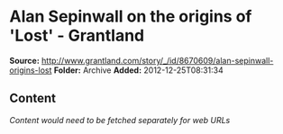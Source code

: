 # Alan Sepinwall on the origins of 'Lost' - Grantland

**Source:** http://www.grantland.com/story/_/id/8670609/alan-sepinwall-origins-lost
**Folder:** Archive
**Added:** 2012-12-25T08:31:34




## Content
*Content would need to be fetched separately for web URLs*
